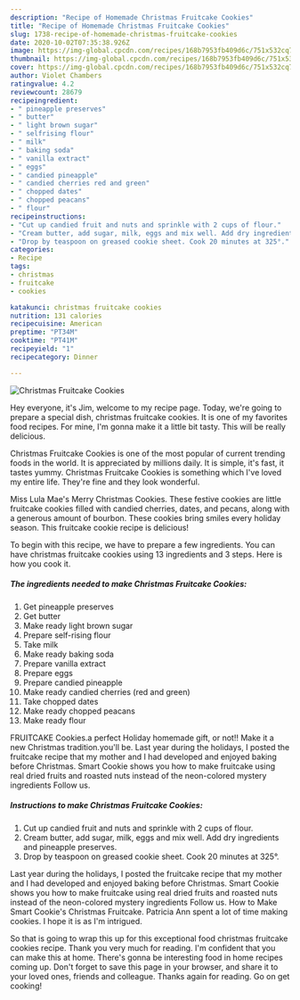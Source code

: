 ```yaml
---
description: "Recipe of Homemade Christmas Fruitcake Cookies"
title: "Recipe of Homemade Christmas Fruitcake Cookies"
slug: 1738-recipe-of-homemade-christmas-fruitcake-cookies
date: 2020-10-02T07:35:38.926Z
image: https://img-global.cpcdn.com/recipes/168b7953fb409d6c/751x532cq70/christmas-fruitcake-cookies-recipe-main-photo.jpg
thumbnail: https://img-global.cpcdn.com/recipes/168b7953fb409d6c/751x532cq70/christmas-fruitcake-cookies-recipe-main-photo.jpg
cover: https://img-global.cpcdn.com/recipes/168b7953fb409d6c/751x532cq70/christmas-fruitcake-cookies-recipe-main-photo.jpg
author: Violet Chambers
ratingvalue: 4.2
reviewcount: 28679
recipeingredient:
- " pineapple preserves"
- " butter"
- " light brown sugar"
- " selfrising flour"
- " milk"
- " baking soda"
- " vanilla extract"
- " eggs"
- " candied pineapple"
- " candied cherries red and green"
- " chopped dates"
- " chopped peacans"
- " flour"
recipeinstructions:
- "Cut up candied fruit and nuts and sprinkle with 2 cups of flour."
- "Cream butter, add sugar, milk, eggs and mix well. Add dry ingredients and pineapple preserves."
- "Drop by teaspoon on greased cookie sheet. Cook 20 minutes at 325°."
categories:
- Recipe
tags:
- christmas
- fruitcake
- cookies

katakunci: christmas fruitcake cookies 
nutrition: 131 calories
recipecuisine: American
preptime: "PT34M"
cooktime: "PT41M"
recipeyield: "1"
recipecategory: Dinner

---
```



![Christmas Fruitcake Cookies](https://img-global.cpcdn.com/recipes/168b7953fb409d6c/751x532cq70/christmas-fruitcake-cookies-recipe-main-photo.jpg)

Hey everyone, it's Jim, welcome to my recipe page. Today, we're going to prepare a special dish, christmas fruitcake cookies. It is one of my favorites food recipes. For mine, I'm gonna make it a little bit tasty. This will be really delicious.

Christmas Fruitcake Cookies is one of the most popular of current trending foods in the world. It is appreciated by millions daily. It is simple, it's fast, it tastes yummy. Christmas Fruitcake Cookies is something which I've loved my entire life. They're fine and they look wonderful.

Miss Lula Mae&#39;s Merry Christmas Cookies. These festive cookies are little fruitcake cookies filled with candied cherries, dates, and pecans, along with a generous amount of bourbon. These cookies bring smiles every holiday season. This fruitcake cookie recipe is delicious!


To begin with this recipe, we have to prepare a few ingredients. You can have christmas fruitcake cookies using 13 ingredients and 3 steps. Here is how you cook it.

<!--inarticleads1-->

##### The ingredients needed to make Christmas Fruitcake Cookies:

1. Get  pineapple preserves
1. Get  butter
1. Make ready  light brown sugar
1. Prepare  self-rising flour
1. Take  milk
1. Make ready  baking soda
1. Prepare  vanilla extract
1. Prepare  eggs
1. Prepare  candied pineapple
1. Make ready  candied cherries (red and green)
1. Take  chopped dates
1. Make ready  chopped peacans
1. Make ready  flour


FRUITCAKE Cookies.a perfect Holiday homemade gift, or not!! Make it a new Christmas tradition.you&#39;ll be. Last year during the holidays, I posted the fruitcake recipe that my mother and I had developed and enjoyed baking before Christmas. Smart Cookie shows you how to make fruitcake using real dried fruits and roasted nuts instead of the neon-colored mystery ingredients Follow us. 

<!--inarticleads2-->

##### Instructions to make Christmas Fruitcake Cookies:

1. Cut up candied fruit and nuts and sprinkle with 2 cups of flour.
1. Cream butter, add sugar, milk, eggs and mix well. Add dry ingredients and pineapple preserves.
1. Drop by teaspoon on greased cookie sheet. Cook 20 minutes at 325°.


Last year during the holidays, I posted the fruitcake recipe that my mother and I had developed and enjoyed baking before Christmas. Smart Cookie shows you how to make fruitcake using real dried fruits and roasted nuts instead of the neon-colored mystery ingredients Follow us. How to Make Smart Cookie&#39;s Christmas Fruitcake. Patricia Ann spent a lot of time making cookies. I hope it is as I&#39;m intrigued. 

So that is going to wrap this up for this exceptional food christmas fruitcake cookies recipe. Thank you very much for reading. I'm confident that you can make this at home. There's gonna be interesting food in home recipes coming up. Don't forget to save this page in your browser, and share it to your loved ones, friends and colleague. Thanks again for reading. Go on get cooking!
